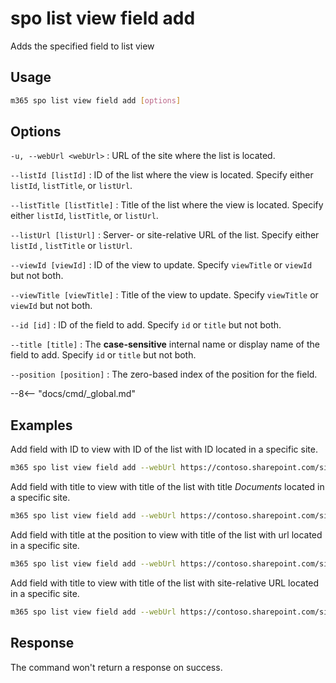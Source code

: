 # spo list view field add

Adds the specified field to list view

## Usage

```sh
m365 spo list view field add [options]
```

## Options

`-u, --webUrl <webUrl>`
: URL of the site where the list is located.

`--listId [listId]`
: ID of the list where the view is located. Specify either `listId`, `listTitle`, or `listUrl`.

`--listTitle [listTitle]`
: Title of the list where the view is located. Specify either `listId`, `listTitle`, or `listUrl`.

 `--listUrl [listUrl]`
: Server- or site-relative URL of the list. Specify either `listId` , `listTitle` or `listUrl`.

`--viewId [viewId]`
: ID of the view to update. Specify `viewTitle` or `viewId` but not both.

`--viewTitle [viewTitle]`
: Title of the view to update. Specify `viewTitle` or `viewId` but not both.

`--id [id]`
: ID of the field to add. Specify `id` or `title` but not both.

`--title [title]`
: The **case-sensitive** internal name or display name of the field to add. Specify `id` or `title` but not both.

`--position [position]`
: The zero-based index of the position for the field.

--8<-- "docs/cmd/_global.md"

## Examples

Add field with ID to view with ID of the list with ID located in a specific site.

```sh
m365 spo list view field add --webUrl https://contoso.sharepoint.com/sites/project-x --listId 1f187321-f086-4d3d-8523-517e94cc9df9 --viewId 3d760127-982c-405e-9c93-e1f76e1a1110 --id 330f29c5-5c4c-465f-9f4b-7903020ae1ce
```

Add field with title to view with title of the list with title _Documents_ located in a specific site.

```sh
m365 spo list view field add --webUrl https://contoso.sharepoint.com/sites/project-x --listTitle Documents --viewTitle 'All Documents' --title 'Custom field'
```

Add field with title at the position to view with title of the list with url located in a specific site.

```sh
m365 spo list view field add --webUrl https://contoso.sharepoint.com/sites/project-x --listUrl '/sites/project-x/lists/Events' --viewTitle 'My Events' --title 'Custom field' --fieldPosition 0
```

Add field with title to view with title of the list with site-relative URL located in a specific site.

```sh
m365 spo list view field add --webUrl https://contoso.sharepoint.com/sites/project-x --listUrl 'Shared Documents' --viewTitle 'All Documents' --fieldTitle 'Custom field'
```

## Response

The command won't return a response on success.
